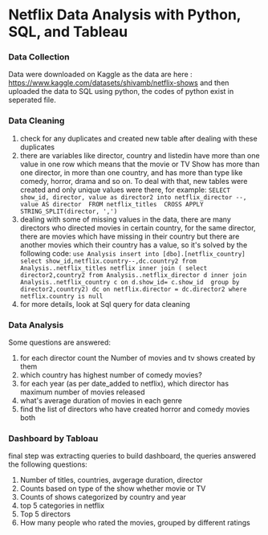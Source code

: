 # Netflix Data Analysis with Python, SQL, and Tableau
### Data Collection
Data were downloaded on Kaggle as the data are here : https://www.kaggle.com/datasets/shivamb/netflix-shows 
and then uploaded the data to SQL using python, the codes of python exist in seperated file.
### Data Cleaning
1. check for any duplicates and created new table after dealing with these duplicates
2. there are variables like director, country and listedin have more than one value in one row which means that the movie or TV Show has more than one director, in more than one country, and has more than type like comedy, horror, drama and so on. To deal with that, new tables were created and only unique values were there, for example:
`SELECT show_id, director, value as director2
into netflix_director
--, value AS director 
FROM netflix_titles 
CROSS APPLY STRING_SPLIT(director, ',')
`
3. dealing with some of missing values in the data, there are many directors who directed movies in certain country, for the same director, there are movies which have missing in their country but there are another movies which their country has a value, so it's solved by the following code:
`use Analysis
insert into [dbo].[netflix_country]
select show_id,netflix.country--,dc.country2
from Analysis..netflix_titles netflix
inner join (
select director2,country2
from Analysis..netflix_director d
inner join Analysis..netflix_country c
on d.show_id= c.show_id 
group by director2,country2) dc
on netflix.director = dc.director2
where netflix.country is null`
4. for more details, look at Sql query for data cleaning
### Data Analysis
Some questions are answered:
1. for each director count the Number of movies and tv shows created by them
2. which country has highest number of comedy movies?
3. for each year (as per date_added to netflix), which director has maximum number of movies released
4. what's average duration of movies in each genre
5. find the list of directors who have created horror and comedy movies both
### Dashboard by Tabloau
final step was extracting queries to build dashboard, the queries answered the following questions:
1. Number of titles, countries, avgerage duration, director
2. Counts based on type of the show whether movie or TV 
3. Counts of shows categorized by country and year
4. top 5 categories in netflix
5. Top 5 directors
6. How many people who rated the movies, grouped by different ratings





